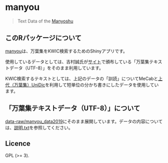 # manyou

<!-- badges: start -->
<!-- badges: end -->

> Text Data of the [Manyoshu](https://en.wikipedia.org/wiki/Man%27y%C5%8Dsh%C5%AB)

## このRパッケージについて

[manyou](https://github.com/paithiov909/tanka2kwic/tree/main/manyou)は、万葉集をKWIC検索するためのShinyアプリです。

使用しているデータとしては、吉村誠氏が[サイト](https://c-able.ne.jp/~y_mura/)で頒布している「万葉集テキストデータ（UTF-8）」をそのまま利用しています。

KWIC検索するテキストとしては、上記のデータの「訓読」についてMeCabと[上代（万葉集）UniDic](https://ccd.ninjal.ac.jp/unidic/download_all#unidic_manyo)を利用して短単位の分かち書きにしたデータを使用しています。

## 「万葉集テキストデータ（UTF-8）」について

[data-raw/manyou_data2019](https://github.com/paithiov909/tanka2kwic/tree/main/manyou/data-raw/manyou_data2019)にそのまま展開しています。データの内容については、[説明.txt](https://github.com/paithiov909/tanka2kwic/blob/main/manyou/data-raw/manyou_data2019/説明.txt)を参照してください。

## Licence

GPL (>= 3).
